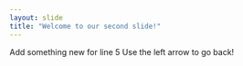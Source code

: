 ```yaml
---
layout: slide
title: "Welcome to our second slide!"
--- 
```

Add something new for line 5
Use the left arrow to go back!
